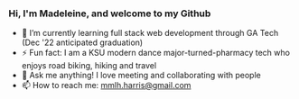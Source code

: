 ### Hi, I'm Madeleine, and welcome to my Github

- 🌱 I’m currently learning full stack web development through GA Tech (Dec '22 anticipated graduation)
- ⚡ Fun fact: I am a KSU modern dance major-turned-pharmacy tech who enjoys road biking, hiking and travel
- 💬 Ask me anything! I love meeting and collaborating with people
- 📫 How to reach me: mmlh.harris@gmail.com

<!--
**miss-mad/miss-mad** is a ✨ _special_ ✨ repository because its `README.md` (this file) appears on your GitHub profile.

Here are some ideas to get you started:

- 🔭 I’m currently working on ...
- 👯 I’m looking to collaborate on ...
- 🤔 I’m looking for help with ...
👀 I’m interested in creative coding and UI development.
💞️ I’m looking to collaborate on low-stress, game related projects.
-->
